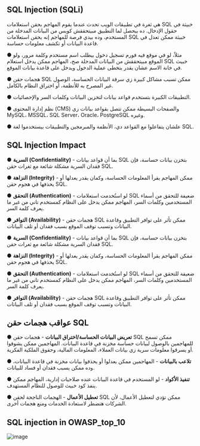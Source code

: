 ## SQL Injection (SQLi)
هي ثغرة في تطبيقات الويب تحدث عندما يقوم المهاجم بحقن استعلامات SQL خبيثة في حقول الإدخال. ده بيحصل لما التطبيق مبيتحققش كويس من البيانات المدخلة من المستخدم، وده بيدي فرصة للمهاجم إنه يحقن استعلامات SQL خبيثة ممكن تعدل في قاعدة البيانات أو تكشف معلومات حساسة.

● مثلاً، لو في موقع فيه فورم تسجيل دخول بيطلب اسم مستخدم وكلمة مرور، ولو الموقع مبيتحققش من البيانات المدخلة صح، المهاجم ممكن يدخل استعلام SQL خبيث في خانة الاسم عشان يقدر يتخطى عملية الدخول ويدخل على قاعدة بيانات الموقع.

● هجمات حقن SQL ممكن تسبب مشاكل كبيرة زي سرقة البيانات الحساسة، الوصول غير المصرح به للأنظمة، أو اختراق النظام بالكامل.

● التطبيقات الكبيرة بتستخدم قواعد بيانات لتخزين البيانات وكلمات السر والإحصائيات.

● نظم إدارة المحتوى (CMS) والصفحات البسيطة ممكن تتصل بقواعد بيانات زي MySQL، MSSQL، SQL Server، Oracle، PostgreSQL وغيره.

● علشان يتفاعلوا مع القواعد دي، الأنظمة والمبرمجين والتطبيقات بيستخدموا لغة SQL.

## SQL Injection Impact

● **السرية (Confidentiality)** - بما أن قواعد بيانات SQL بتخزن بيانات حساسة، فإن فقدان السرية مشكلة شائعة مع ثغرات حقن SQL.

● **النزاهة (Integrity)** - ممكن المهاجم يقرأ المعلومات الحساسة، وكمان يقدر يعدلها أو يحذفها في هجوم حقن SQL.

● **التحقق (Authentication)** - لو استُخدمت استعلامات SQL ضعيفة للتحقق من أسماء المستخدمين وكلمات السر، المهاجم ممكن يدخل على النظام كمستخدم تاني من غير ما يعرف كلمة السر.

● **التوافر (Availability)** - هجمات حقن SQL ممكن تأثر على توافر التطبيق وقاعدة البيانات وتسبب توقف الموقع بسبب فقدان أو تلف البيانات.


● **السرية (Confidentiality)** - بما أن قواعد بيانات SQL بتخزن بيانات حساسة، فإن فقدان السرية مشكلة شائعة مع ثغرات حقن SQL.

● **النزاهة (Integrity)** - ممكن المهاجم يقرأ المعلومات الحساسة، وكمان يقدر يعدلها أو يحذفها في هجوم حقن SQL.

● **التحقق (Authentication)** - لو استُخدمت استعلامات SQL ضعيفة للتحقق من أسماء المستخدمين وكلمات السر، المهاجم ممكن يدخل على النظام كمستخدم تاني من غير ما يعرف كلمة السر.

● **التوافر (Availability)** - هجمات حقن SQL ممكن تأثر على توافر التطبيق وقاعدة البيانات وتسبب توقف الموقع بسبب فقدان أو تلف البيانات.

## عواقب هجمات حقن SQL

● **تعريض البيانات الحساسة/اختراق البيانات** - هجمات حقن SQL ممكن تسمح للمهاجمين بالوصول لبيانات حساسة مخزنة في قاعدة البيانات. المهاجمين ممكن يشوفوا أو يسرقوا معلومات سرية زي بيانات العملاء، المعلومات المالية، وحقوق الملكية الفكرية.

● **تلاعب بالبيانات** - المهاجمين ممكن يعدلوا أو يحذفوا بيانات مخزنة في قاعدة البيانات، وده ممكن يسبب فقدان أو فساد للبيانات.

● **تنفيذ الأكواد** - لو المستخدم في قاعدة البيانات عنده صلاحيات إدارية، المهاجم ممكن ينفذ كود خبيث للوصول للنظام المستهدف.

● **تعطيل الأعمال** - الهجمات الناجحة لحقن SQL ممكن تؤدي لتعطيل الأعمال، لأن الشركات هتضطر لاستعادة الخدمات ومنع هجمات أخرى.


## SQL injection in OWASP_top_10

![image](https://github.com/user-attachments/assets/c57c0501-3ba9-4300-ac13-39e44f6be73f)
